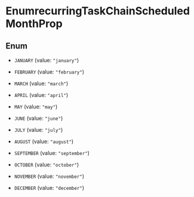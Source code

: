 

# EnumrecurringTaskChainScheduledMonthProp

## Enum


* `JANUARY` (value: `"january"`)

* `FEBRUARY` (value: `"february"`)

* `MARCH` (value: `"march"`)

* `APRIL` (value: `"april"`)

* `MAY` (value: `"may"`)

* `JUNE` (value: `"june"`)

* `JULY` (value: `"july"`)

* `AUGUST` (value: `"august"`)

* `SEPTEMBER` (value: `"september"`)

* `OCTOBER` (value: `"october"`)

* `NOVEMBER` (value: `"november"`)

* `DECEMBER` (value: `"december"`)



